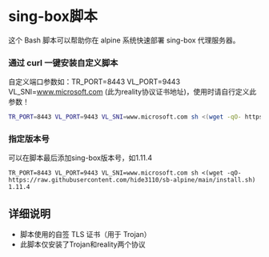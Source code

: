 # sing-box脚本

这个 Bash 脚本可以帮助你在 alpine 系统快速部署 sing-box 代理服务器。

### 通过 curl 一键安装自定义脚本
自定义端口参数如：TR_PORT=8443 VL_PORT=9443 VL_SNI=www.microsoft.com (此为reality协议证书地址)，使用时请自行定义此参数！
```bash
TR_PORT=8443 VL_PORT=9443 VL_SNI=www.microsoft.com sh <(wget -qO- https://raw.githubusercontent.com/hide3110/sb-alpine/main/install.sh)
```
### 指定版本号
可以在脚本最后添加sing-box版本号，如1.11.4
```
TR_PORT=8443 VL_PORT=9443 VL_SNI=www.microsoft.com sh <(wget -qO- https://raw.githubusercontent.com/hide3110/sb-alpine/main/install.sh) 1.11.4
```

## 详细说明

- 脚本使用的自签 TLS 证书（用于 Trojan）
- 此脚本仅安装了Trojan和reality两个协议


